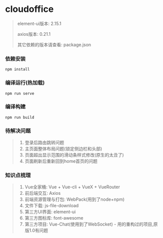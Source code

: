 # cloudoffice

> element-ui版本: 2.15.1
>
> axios版本: 0.21.1
>
> 其它依赖的版本请查看: package.json

### 依赖安装
```
npm install
```

### 编译运行(热加载)
```
npm run serve
```

### 编译构建
```
npm run build
```

### 待解决问题
> 1. 登录后路由跳转问题
> 2. 主页面整体布局问题(锁定侧边栏和头部)
> 3. 页面超出显示范围的滑动条样式修改(原生的太丑了)
> 4. 页面刷新后重新回到home首页的问题

### 知识点梳理
> 1. Vue全家桶: Vue + Vue-cli + VueX + VueRouter
> 2. 前后端交互: Axios
> 3. 前端资源管理与打包: WebPack(用到了node+npm)
> 4. 文件下载: js-file-download
> 5. 第三方UI界面: element-ui
> 5. 第三方图标库: font-awesome
> 6. 第三方项目: Vue-Chat(使用到了WebSocket) - 用的重构过的项目,原版1.0有问题
